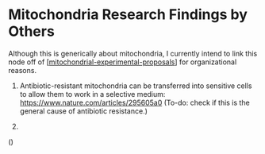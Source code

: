 # Mitochondria Research Findings by Others

Although this is generically about mitochondria, I currently intend to link this node off of [[mitochondrial-experimental-proposals]] for organizational reasons.

1.  Antibiotic-resistant mitochondria can be transferred into sensitive cells to allow them to work in a selective medium: https://www.nature.com/articles/295605a0
(To-do: check if this is the general cause of antibiotic resistance.)

2.  
()

[//begin]: # "Autogenerated link references for markdown compatibility"
[mitochondrial-experimental-proposals]: mitochondrial-experimental-proposals "Mitochondrial Experimental Proposals"
[//end]: # "Autogenerated link references"